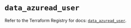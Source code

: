 # `data_azuread_user`

Refer to the Terraform Registry for docs: [`data_azuread_user`](https://registry.terraform.io/providers/hashicorp/azuread/2.50.0/docs/data-sources/user).
